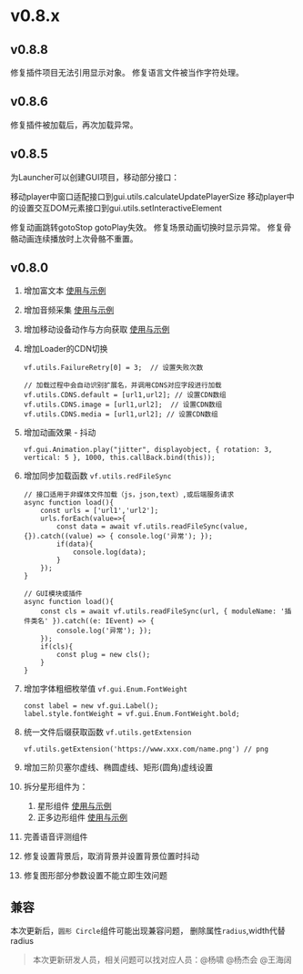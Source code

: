# v0.8.x

## v0.8.8

修复插件项目无法引用显示对象。
修复语言文件被当作字符处理。

## v0.8.6

修复插件被加载后，再次加载异常。

## v0.8.5

为Launcher可以创建GUI项目，移动部分接口：

移动player中窗口适配接口到gui.utils.calculateUpdatePlayerSize
移动player中的设置交互DOM元素接口到gui.utils.setInteractiveElement

修复动画跳转gotoStop gotoPlay失效。
修复场景动画切换时显示异常。
修复骨骼动画连续播放时上次骨骼不重置。


## v0.8.0

1. 增加富文本 [使用与示例](https://vipkid-edu.github.io/vf-docs/gui/richLabel.html)

1. 增加音频采集 [使用与示例](https://vipkid-edu.github.io/vf-docs/gui/audioRecorder.html)

1. 增加移动设备动作与方向获取 [使用与示例](https://vipkid-edu.github.io/vf-docs/gui/device.html)

1. 增加Loader的CDN切换 
    ```
    vf.utils.FailureRetry[0] = 3;  // 设置失败次数

    // 加载过程中会自动识别扩展名，并调用CDNS对应字段进行加载
    vf.utils.CDNS.default = [url1,url2]; // 设置CDN数组
    vf.utils.CDNS.image = [url1,url2];  // 设置CDN数组
    vf.utils.CDNS.media = [url1,url2]; // 设置CDN数组

    ```

1. 增加动画效果 - 抖动 

    ```
    vf.gui.Animation.play("jitter", displayobject, { rotation: 3, vertical: 5 }, 1000, this.callBack.bind(this));
    ```

1. 增加同步加载函数 `vf.utils.redFileSync`


    ```
    // 接口适用于非媒体文件加载（js，json,text）,或后端服务请求
    async function load(){
        const urls = ['url1','url2'];
        urls.forEach(value=>{
            const data = await vf.utils.readFileSync(value, {}).catch((value) => { console.log('异常'); });
            if(data){
                console.log(data);
            }
        });
    }
    ```

    ```
    // GUI模块或插件
    async function load(){
        const cls = await vf.utils.readFileSync(url, { moduleName: '插件类名' }).catch((e: IEvent) => {
            console.log('异常'); });
        });
        if(cls){
            const plug = new cls();
        }
    }

    ```

1. 增加字体粗细枚举值 `vf.gui.Enum.FontWeight`

    ```
    const label = new vf.gui.Label();
    label.style.fontWeight = vf.gui.Enum.FontWeight.bold;
    ```
1. 统一文件后缀获取函数 `vf.utils.getExtension`

    ```
    vf.utils.getExtension('https://www.xxx.com/name.png') // png
    ```

1. 增加三阶贝塞尔虚线、椭圆虚线、矩形(圆角)虚线设置

1. 拆分星形组件为：
    1. 星形组件 [使用与示例](https://vipkid-edu.github.io/vf-docs/gui/star.html)
    1. 正多边形组件 [使用与示例](https://vipkid-edu.github.io/vf-docs/gui/polygon.html)

1. 完善语音评测组件

1. 修复设置背景后，取消背景并设置背景位置时抖动

1. 修复图形部分参数设置不能立即生效问题

## 兼容

本次更新后，`圆形 Circle`组件可能出现兼容问题， 删除属性`radius`,width代替radius

> 本次更新研发人员，相关问题可以找对应人员：@杨啸 @杨杰会 @王海阔
